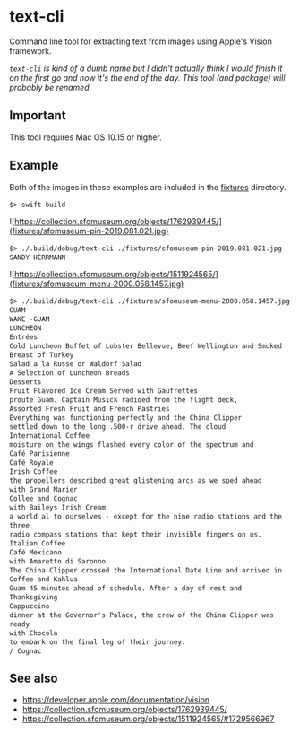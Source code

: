 # text-cli

Command line tool for extracting text from images using Apple's Vision framework.

_`text-cli` is kind of a dumb name but I didn't actually think I would finish it on the first go and now it's the end of the day. This tool (and package) will probably be renamed._

## Important

This tool requires Mac OS 10.15 or higher.

## Example

Both of the images in these examples are included in the [fixtures](fixtures) directory.

```
$> swift build
```

![https://collection.sfomuseum.org/objects/1762939445/](fixtures/sfomuseum-pin-2019.081.021.jpg)

```
$> ./.build/debug/text-cli ./fixtures/sfomuseum-pin-2019.081.021.jpg 
SANDY HERRMANN
```

![https://collection.sfomuseum.org/objects/1511924565/](fixtures/sfomuseum-menu-2000.058.1457.jpg)

```
$> ./.build/debug/text-cli ./fixtures/sfomuseum-menu-2000.058.1457.jpg 
GUAM
WAKE -GUAM
LUNCHEON
Entrées
Cold Luncheon Buffet of Lobster Bellevue, Beef Wellington and Smoked Breast of Turkey
Salad a la Russe or Waldorf Salad
A Selection of Luncheon Breads
Desserts
Fruit Flavored Ice Cream Served with Gaufrettes
proute Guam. Captain Musick radioed from the flight deck,
Assorted Fresh Fruit and French Pastries
Everything was functioning perfectly and the China Clipper
settled down to the long .500-r drive ahead. The cloud
International Coffee
moisture on the wings flashed every color of the spectrum and
Café Parisienne
Café Royale
Irish Coffee
the propellers described great glistening arcs as we sped ahead
with Grand Marier
Collee and Cognac
with Baileys Irish Cream
a world al to ourselves - except for the nine radio stations and the three
radio compass stations that kept their invisible fingers on us.
Italian Coffee
Café Mexicano
with Amaretto di Saronno
The China Clipper crossed the International Date Line and arrived in
Coffee and Kahlua
Guam 45 minutes ahead of schedule. After a day of rest and Thanksgiving
Cappuccino
dinner at the Governor's Palace, the crew of the China Clipper was ready
with Chocola
to embark on the final leg of their journey.
/ Cognac
```

## See also

* https://developer.apple.com/documentation/vision
* https://collection.sfomuseum.org/objects/1762939445/
* https://collection.sfomuseum.org/objects/1511924565/#1729566967
